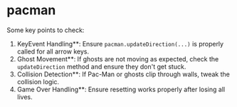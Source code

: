 # pacman
Some key points to check:
1. KeyEvent Handling**: Ensure `pacman.updateDirection(...)` is properly called for all arrow keys.
2. Ghost Movement**: If ghosts are not moving as expected, check the `updateDirection` method and ensure they don't get stuck.
3. Collision Detection**: If Pac-Man or ghosts clip through walls, tweak the collision logic.
4. Game Over Handling**: Ensure resetting works properly after losing all lives.
